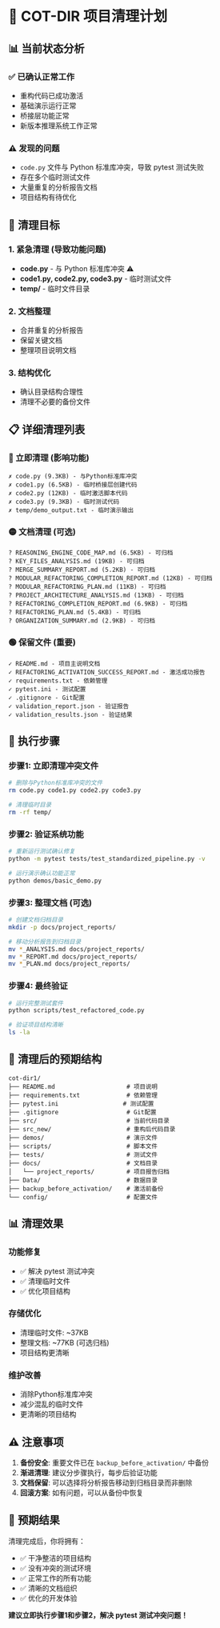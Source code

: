 # 🧹 COT-DIR 项目清理计划

## 📊 当前状态分析

### ✅ 已确认正常工作
- 重构代码已成功激活
- 基础演示运行正常
- 桥接层功能正常
- 新版本推理系统工作正常

### ⚠️ 发现的问题
- `code.py` 文件与 Python 标准库冲突，导致 pytest 测试失败
- 存在多个临时测试文件
- 大量重复的分析报告文档
- 项目结构有待优化

## 🎯 清理目标

### 1. 紧急清理 (导致功能问题)
- **code.py** - 与 Python 标准库冲突 ⚠️
- **code1.py, code2.py, code3.py** - 临时测试文件
- **temp/** - 临时文件目录

### 2. 文档整理
- 合并重复的分析报告
- 保留关键文档
- 整理项目说明文档

### 3. 结构优化
- 确认目录结构合理性
- 清理不必要的备份文件

## 📋 详细清理列表

### 🔴 立即清理 (影响功能)
```
✗ code.py (9.3KB) - 与Python标准库冲突
✗ code1.py (6.5KB) - 临时桥接层创建代码
✗ code2.py (12KB) - 临时激活脚本代码
✗ code3.py (9.3KB) - 临时测试代码
✗ temp/demo_output.txt - 临时演示输出
```

### 🟡 文档清理 (可选)
```
? REASONING_ENGINE_CODE_MAP.md (6.5KB) - 可归档
? KEY_FILES_ANALYSIS.md (19KB) - 可归档
? MERGE_SUMMARY_REPORT.md (5.2KB) - 可归档
? MODULAR_REFACTORING_COMPLETION_REPORT.md (12KB) - 可归档
? MODULAR_REFACTORING_PLAN.md (11KB) - 可归档
? PROJECT_ARCHITECTURE_ANALYSIS.md (13KB) - 可归档
? REFACTORING_COMPLETION_REPORT.md (6.9KB) - 可归档
? REFACTORING_PLAN.md (5.4KB) - 可归档
? ORGANIZATION_SUMMARY.md (2.9KB) - 可归档
```

### 🟢 保留文件 (重要)
```
✓ README.md - 项目主说明文档
✓ REFACTORING_ACTIVATION_SUCCESS_REPORT.md - 激活成功报告
✓ requirements.txt - 依赖管理
✓ pytest.ini - 测试配置
✓ .gitignore - Git配置
✓ validation_report.json - 验证报告
✓ validation_results.json - 验证结果
```

## 🚀 执行步骤

### 步骤1: 立即清理冲突文件
```bash
# 删除与Python标准库冲突的文件
rm code.py code1.py code2.py code3.py

# 清理临时目录
rm -rf temp/
```

### 步骤2: 验证系统功能
```bash
# 重新运行测试确认修复
python -m pytest tests/test_standardized_pipeline.py -v

# 运行演示确认功能正常
python demos/basic_demo.py
```

### 步骤3: 整理文档 (可选)
```bash
# 创建文档归档目录
mkdir -p docs/project_reports/

# 移动分析报告到归档目录
mv *_ANALYSIS.md docs/project_reports/
mv *_REPORT.md docs/project_reports/
mv *_PLAN.md docs/project_reports/
```

### 步骤4: 最终验证
```bash
# 运行完整测试套件
python scripts/test_refactored_code.py

# 验证项目结构清晰
ls -la
```

## 🎯 清理后的预期结构

```
cot-dir1/
├── README.md                    # 项目说明
├── requirements.txt             # 依赖管理
├── pytest.ini                  # 测试配置
├── .gitignore                   # Git配置
├── src/                         # 当前代码目录
├── src_new/                     # 重构后代码目录
├── demos/                       # 演示文件
├── scripts/                     # 脚本文件
├── tests/                       # 测试文件
├── docs/                        # 文档目录
│   └── project_reports/         # 项目报告归档
├── Data/                        # 数据目录
├── backup_before_activation/    # 激活前备份
└── config/                      # 配置文件
```

## 📊 清理效果

### 功能修复
- ✅ 解决 pytest 测试冲突
- ✅ 清理临时文件
- ✅ 优化项目结构

### 存储优化
- 清理临时文件: ~37KB
- 整理文档: ~77KB (可选归档)
- 项目结构更清晰

### 维护改善
- 消除Python标准库冲突
- 减少混乱的临时文件
- 更清晰的项目结构

## ⚠️ 注意事项

1. **备份安全**: 重要文件已在 `backup_before_activation/` 中备份
2. **渐进清理**: 建议分步骤执行，每步后验证功能
3. **文档保留**: 可以选择将分析报告移动到归档目录而非删除
4. **回滚方案**: 如有问题，可以从备份中恢复

## 🎉 预期结果

清理完成后，你将拥有：
- ✅ 干净整洁的项目结构
- ✅ 没有冲突的测试环境
- ✅ 正常工作的所有功能
- ✅ 清晰的文档组织
- ✅ 优化的开发体验

**建议立即执行步骤1和步骤2，解决 pytest 测试冲突问题！** 